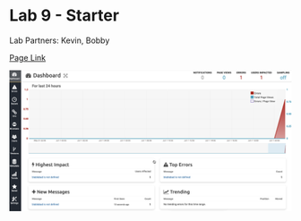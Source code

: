 # Lab 9 - Starter

Lab Partners: Kevin, Bobby

[Page Link](https://qiwenkevin.github.io/Lab9_Starter/)

![TrackJS](/TrackJS.png)
